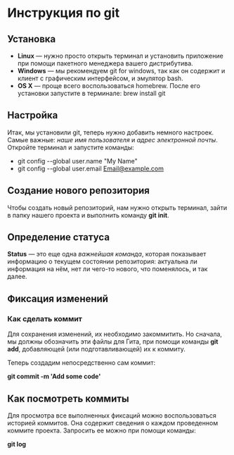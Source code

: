 # Инструкция по git

## Установка

* **Linux** — нужно просто открыть терминал и установить приложение при помощи пакетного менеджера вашего дистрибутива. 
* **Windows** — мы рекомендуем git for windows, так как он содержит и клиент с графическим интерфейсом, и эмулятор bash.
* **OS X** — проще всего воспользоваться homebrew. После его установки запустите в терминале: brew install git

## Настройка

Итак, мы установили git, теперь нужно добавить немного настроек. Самые важные: *наше имя пользователя* и *адрес электронной почты*. Откройте терминал и запустите команды:

* git config --global user.name "My Name"
* git config --global user.email Email@example.com

## Создание нового репозитория

Чтобы создать новый репозиторий, нам нужно открыть терминал, зайти в папку нашего проекта и выполнить команду **git init**. 

## Определение статуса

**Status** — это еще одна *важнейшая команда*, которая показывает информацию о текущем состоянии репозитория: актуальна ли информация на нём, нет ли чего-то нового, что поменялось, и так далее.

## Фиксация изменений

### Как сделать коммит

Для сохранения изменений, их необходимо закоммитить. Но сначала, мы должны обозначить эти файлы для Гита, при помощи команды **git add**, добавляющей (или подготавливающей) их к коммиту.

Теперь создадим непосредственно сам коммит:

**git commit -m 'Add some code'**

## Как посмотреть коммиты

Для просмотра все выполненных фиксаций можно воспользоваться историей коммитов. Она содержит сведения о каждом проведенном коммите проекта. Запросить ее можно при помощи команды:

**git log**